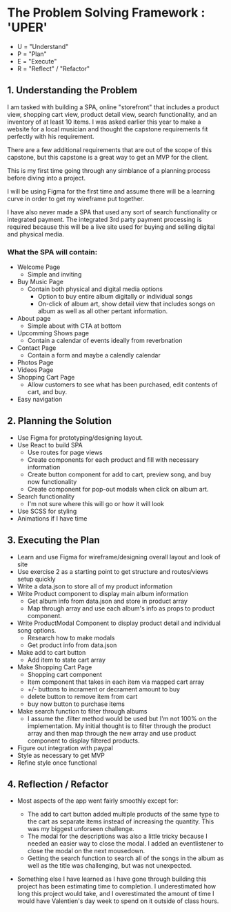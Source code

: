 <h1>The Problem Solving Framework : 'UPER'</h1>

- U = "Understand"
- P = "Plan"
- E = "Execute"
- R = "Reflect" / "Refactor"

<h2>1. Understanding the Problem</h2>

I am tasked with building a SPA, online "storefront" that includes a product view, shopping cart view, product detail view, search functionality, and an inventory of at least 10 items. I was asked earlier this year to make a website for a local musician and thought the capstone requirements fit perfectly with his requirement.

There are a few additional requirements that are out of the scope of this capstone, but this capstone is a great way to get an MVP for the client.

This is my first time going through any simblance of a planning process before diving into a project.

I will be using Figma for the first time and assume there will be a learning curve in order to get my wireframe put together.

I have also never made a SPA that used any sort of search functionality or integrated payment. The integrated 3rd party payment processing is required because this will be a live site used for buying and selling digital and physical media.

<h3>What the SPA will contain:</h3>

- Welcome Page
  - Simple and inviting
- Buy Music Page
  - Contain both physical and digital media options
    - Option to buy entire album digitally or individual songs
    - On-click of album art, show detail view that includes songs on album as well as all other pertant information.
- About page
  - Simple about with CTA at bottom
- Upcomming Shows page
  - Contain a calendar of events ideally from reverbnation
- Contact Page
  - Contain a form and maybe a calendly calendar
- Photos Page
- Videos Page
- Shopping Cart Page
  - Allow customers to see what has been purchased, edit contents of cart, and buy.
- Easy navigation

<h2>
    2. Planning the Solution
</h2>

- Use Figma for prototyping/designing layout.
- Use React to build SPA
  - Use routes for page views
  - Create components for each product and fill with necessary information
  - Create button component for add to cart, preview song, and buy now functionality
  - Create component for pop-out modals when click on album art.
- Search functionality
  - I'm not sure where this will go or how it will look
- Use SCSS for styling
- Animations if I have time

<h2>
    3. Executing the Plan
</h2>

- Learn and use Figma for wireframe/designing overall layout and look of site
- Use exercise 2 as a starting point to get structure and routes/views setup quickly
- Write a data.json to store all of my product information
- Write Product component to display main album information
  - Get album info from data.json and store in product array
  - Map through array and use each album's info as props to product component.
- Write ProductModal Component to display product detail and individual song options.
  - Research how to make modals
  - Get product info from data.json
- Make add to cart button
  - Add item to state cart array
- Make Shopping Cart Page
  - Shopping cart component
  - Item component that takes in each item via mapped cart array
  - +/- buttons to incrament or decrament amount to buy
  - delete button to remove item from cart
  - buy now button to purchase items
- Make search function to filter through albums
  - I assume the .filter method would be used but I'm not 100% on the implementation. My initial thought is to filter through the product array and then map through the new array and use product component to display filtered products.
- Figure out integration with paypal
- Style as necessary to get MVP
- Refine style once functional

<h2>
    4. Reflection / Refactor
</h2>

- Most aspects of the app went fairly smoothly except for:

  - The add to cart button added multiple products of the same type to the cart as separate items instead of increasing the quantity. This was my biggest unforseen challenge.
  - The modal for the descriptions was also a little tricky because I needed an easier way to close the modal. I added an eventlistener to close the modal on the next mousedown.
  - Getting the search function to search all of the songs in the album as well as the title was challenging, but was not unexpected.

- Something else I have learned as I have gone through building this project has been estimating time to completion. I underestimated how long this project would take, and I overestimated the amount of time I would have Valentien's day week to spend on it outside of class hours.
